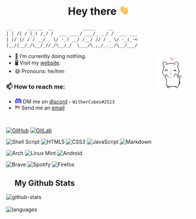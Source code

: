 <h1 style="text-align: center;">
Hey there <img src="./assets/wave.gif" width="28px">
</h1>

```
 _      ___ __  __           _____     __
| | /| / (_) /_/ /  ___ ____/ ___/_ __/ /  ___ ___
| |/ |/ / / __/ _ \/ -_) __/ /__/ // / _ \/ -_|_-<
|__/|__/_/\__/_//_/\__/_/  \___/\_,_/_.__/\__/___/

```

<img align="right" width="100" src="./assets/cat.gif">

- 🔭 I’m currently doing nothing.
- 🖥️ Visit my [website](https://withercubes.xyz).
- 😄 Pronouns: he/him

### 📫 How to reach me:

- <img src="./assets/discord-logo.svg" height="14px"> DM me on [discord](https://discord.com/users/745631160809422959) - `WitherCubes#2513`
- <img src="./assets/gmail-logo.svg" height="14px"> Send me an [email](mailto://tsppavan7@gmail.com)

<br />

<!-- Thanks to https://github.com/Ileriayo/markdown-badges for links to most of the badges here -->

[![GitHub](https://img.shields.io/badge/github-%23121011.svg?style=for-the-badge&logo=github&logoColor=white)][github]
[![GitLab](https://img.shields.io/badge/gitlab-%23181717.svg?style=for-the-badge&logo=gitlab&logoColor=white)][gitlab]

![Shell Script](https://img.shields.io/badge/shell_script-%23121011.svg?style=for-the-badge&logo=gnu-bash&logoColor=white)
![HTML5](https://img.shields.io/badge/html5-%23E34F26.svg?style=for-the-badge&logo=html5&logoColor=white)
![CSS3](https://img.shields.io/badge/css3-%231572B6.svg?style=for-the-badge&logo=css3&logoColor=white)
![JavaScript](https://img.shields.io/badge/JavaScript-F7DF1E?style=for-the-badge&logo=javascript&logoColor=black)
![Markdown](https://img.shields.io/badge/markdown-%23000000.svg?style=for-the-badge&logo=markdown&logoColor=white)

![Arch](https://img.shields.io/badge/Arch%20Linux-1793D1?logo=arch-linux&logoColor=fff&style=for-the-badge)
![Linux Mint](https://img.shields.io/badge/Linux%20Mint-87CF3E?style=for-the-badge&logo=Linux%20Mint&logoColor=white)
![Android](https://img.shields.io/badge/Android-3DDC84?style=for-the-badge&logo=android&logoColor=white)

![Brave](https://img.shields.io/badge/Brave-FB542B?style=for-the-badge&logo=Brave&logoColor=white)
![Spotify](https://img.shields.io/badge/Spotify-1ED760?style=for-the-badge&logo=spotify&logoColor=white)
![Firefox](https://img.shields.io/badge/Firefox-FF7139?style=for-the-badge&logo=Firefox-Browser&logoColor=white)

<h2>
<img src="./assets/github-mark-light.png" width="18px">
My Github Stats
</h2>

![github-stats](https://github-readme-stats.vercel.app/api?username=WitherCubes&show_icons=true&theme=github_dark)
<br>
<br>
![languages](https://github-readme-stats.vercel.app/api/top-langs/?username=WitherCubes&exclude_repo=whitehatjr,notes,trex-runner&layout=compact&theme=github_dark)

[github]: https://github.com/WitherCubes
[gitlab]: https://gitlab.com/WitherCubes

